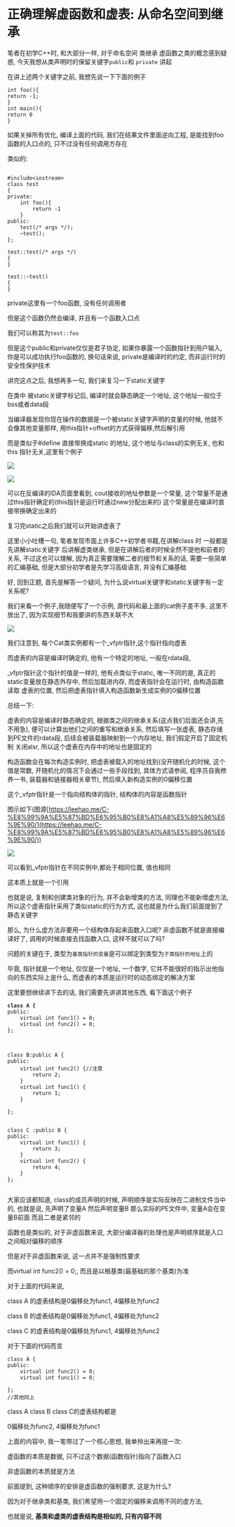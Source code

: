 # 正确理解虚函数和虚表: 从命名空间到继承

笔者在初学C++时, 和大部分一样, 对于命名空间 类继承 虚函数之类的概念感到疑惑, 今天我想从类声明时的保留关键字`public`和 `private` 讲起

在讲上述两个关键字之前, 我想先说一下下面的例子

```
int foo(){
return -1;
}
int main(){
return 0
}
```

如果关掉所有优化, 编译上面的代码, 我们在结果文件里面逆向工程, 是能找到foo函数的入口点的, 只不过没有任何调用方存在

类似的:

```

#include<iostream>
class test
{
private:
    int foo(){
        return -1
    }
public:
    test(/* args */);
    ~test();
};

test::test(/* args */)
{
}

test::~test()
{
}

```

private这里有一个foo函数, 没有任何调用者

但是这个函数仍然会编译, 并且有一个函数入口点

我们可以称其为`test::foo`

但是这个public和private仅仅是君子协定, 如果你暴露一个函数指针到用户输入, 你是可以成功执行foo函数的, 换句话来说, private是编译时的约定, 而非运行时的安全性保护技术



讲完这点之后, 我想再多一句, 我们来复习一下static关键字

在类中 被static关键字标记后, 编译时就会静态确定一个地址, 这个地址一般位于bss或者data段

当编译器发现你现在操作的数据是一个被static关键字声明的变量的时候, 他就不会像其他变量那样, 用this指针+offset的方式获得偏移,然后解引用

而是类似于#define 直接带换成static 的地址, 这个地址与class的实例无关, 也和this 指针无关,这里有个例子

![](../.gitbook/assets/image.png)

![](<../.gitbook/assets/image (2) (2).png>)

可以在反编译的IDA页面里看到, cout接收的地址参数是一个常量, 这个常量不是通过this指针确定的(this指针是运行时通过new分配出来的) 这个常量是在编译时直接带换确定出来的

&#x20;

复习完static之后我们就可以开始讲虚表了

这里小小吐槽一句, 笔者发现市面上许多C++初学者书籍,在讲解class 时 一般都是先讲解static关键字 后讲解虚类继承, 但是在讲解后者的时候全然不提他和前者的关系, 不过这也可以理解,  因为真正需要理解二者的细节和关系的话, 需要一些简单的汇编基础, 但是大部分初学者是先学习高级语言, 并没有汇编基础

好, 回到正题, 首先是解答一个疑问, 为什么说virtual关键字和static关键字有一定关系呢?

我们来看一个例子,我随便写了一个示例, 源代码和最上面的cat例子差不多, 这里不放出了, 因为实现细节和我要讲的东西关联不大

![](<../.gitbook/assets/image (1) (2).png>)

我们注意到, 每个Cat类实例都有一个\_vfptr指针,这个指针指向虚表

而虚表的内容是编译时确定的, 他有一个特定的地址, 一般在rdata段,&#x20;

\_vfptr指针这个指针的值是一样的, 他有点类似于static, 唯一不同的是, 真正的static变量放在静态外存中, 然后加载进内存, 而虚表指针会在运行时, 由构造函数读取 虚表的位置, 然后把虚表指针填入构造函数新生成实例的0偏移位置

总结一下:

虚表的内容是编译时静态确定的, 根据类之间的继承关系(这点我们后面还会讲,先不用急), 便可以计算出他们之间的重写和继承关系, 然后填写一张虚表, 静态存储到PE文件的rdata段, 后续会被装载器映射到一个内存地址, 我们假定开启了固定机制 关闭alsr, 所以这个虚表在内存中的地址也是固定的

构造函数会在每次构造实例时, 把虚表被载入的地址找到(没开随机化的时候, 这个值是常数, 开随机化的情况下会通过一些手段找到, 具体方式请参阅, 程序员自我修养一书, 装载器和链接器相关章节), 然后填入新构造实例的0偏移位置

这个\_vfptr指针是一个指向结构体的指针, 结构体的内容是函数指针

图示如下(图源[https://leehao.me/C-%E8%99%9A%E5%87%BD%E6%95%B0%E8%A1%A8%E5%89%96%E6%9E%90/](https://leehao.me/C-%E8%99%9A%E5%87%BD%E6%95%B0%E8%A1%A8%E5%89%96%E6%9E%90/))

![](<../.gitbook/assets/image (2).png>)

可以看到\_vfptr指针在不同实例中,都处于相同位置, 值也相同

这本质上就是一个引用

也就是说, 复制和创建类对象的行为, 并不会新增类的方法, 同理也不能新增虚方法, 所以这个虚表指针采用了类似static的行为方式, 这也就是为什么我们前面提到了静态关键字

那么, 为什么虚方法非要用一个结构体存起来函数入口呢? 非虚函数不就是直接编译好了, 调用的时候直接去找函数入口, 这样不就可以了吗?

问题的关键在于, 类型为`基类指针的变量`是可以绑定到类型为`子类指针的地址`上的

毕竟, 指针就是一个地址, 仅仅是一个地址, 一个数字, 它并不能很好的指示出他指向的东西实际上是什么,  而虚表的本质是运行时的动态绑定的解决方案

这里要想继续讲下去的话, 我们需要先讲讲其他东西, 看下面这个例子

<pre><code><strong>class A {
</strong>public:
	virtual int func1() = 0;
	virtual int func2() = 0;
};



class B:public A {
public:
	virtual int func2() {//注意
		return 2;
	}
	virtual int func1() {
		return 1;
	}

};


class C :public B {
public:
	virtual int func1() {
		return 3;
	}
	virtual int func2() {
		return 4;
	}
};

</code></pre>

大家应该都知道, class的成员声明的时候, 声明顺序是实际反映在二进制文件当中的, 也就是说, 先声明了变量A 然后声明变量B 那么实际的PE文件中, 变量A会在变量B前面 而且二者是紧邻的

函数也是类似的, 对于非虚函数来说, 大部分编译器的处理也是声明顺序就是入口之间相对偏移的顺序

但是对于非虚函数来说, 这一点并不是强制性要求

而virtual int func2() = 0;, 而且是以根基类(最基础的那个基类)为准

对于上面的代码来说,&#x20;

class A 的虚表结构是0偏移处为func1, 4偏移处为func2

class B 的虚表结构是0偏移处为func1, 4偏移处为func2

class C 的虚表结构是0偏移处为func1, 4偏移处为func2

对于下面的代码而言

```
class A {
public:
	virtual int func2() = 0;
	virtual int func1() = 0;
	
};
//其他同上
```

class A  class B class C的虚表结构都是

0偏移处为func2, 4偏移处为func1



上面的内容中, 我一笔带过了一个核心思想, 我单拎出来再提一次:

虚函数的本质是数据, 只不过这个数据(函数指针)指向了函数入口

非虚函数的本质就是方法

前面提到, 这种顺序的安排是虚函数的强制要求, 这是为什么?

因为对于继承类和基类, 我们希望用一个固定的偏移来调用不同的虚方法,

也就是说, **基类和虚类的虚表结构是相似的, 只有内容不同**

&#x20;







